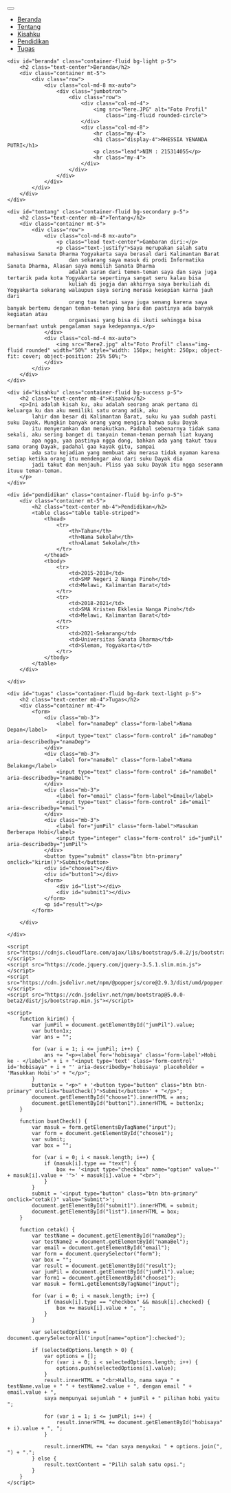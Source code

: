 <!DOCTYPE html>
<html>

<head>
    <titleNavbar dengan Bootstrap 5</title>
    <link rel="stylesheet" href="https://cdnjs.cloudflare.com/ajax/libs/bootstrap/5.0.2/css/bootstrap.min.css">
    <link rel="stylesheet" href="https://maxcdn.bootstrapcdn.com/bootstrap/4.5.2/css/bootstrap.min.css">
</head>

<body data-bs-spy="scroll" data-bs-target="#navbarNav" data-bs-offset="100">
    <nav class="navbar navbar-expand-lg navbar-light bg-light fixed-top">
        <div class="container-fluid">
            <button class="navbar-toggler" type="button" data-bs-toggle="collapse" data-bs-target="#navbarNav">
                <span class="navbar-toggler-icon"></span>
            </button>
            <div class="collapse navbar-collapse" id="navbarNav">
                <ul class="navbar-nav ms-auto">
                    <li class="nav-item">
                        <a class="nav-link active" href="#beranda">Beranda</a>
                    </li>
                    <li class="nav-item">
                        <a class="nav-link" href="#tentang">Tentang</a>
                    </li>
                    <li class="nav-item">
                        <a class="nav-link" href="#kisahku">Kisahku</a>
                    </li>
                    <li class="nav-item">
                        <a class="nav-link" href="#pendidikan">Pendidikan</a>
                    </li>
                    <li class="nav-item">
                        <a class="nav-link" href="#tugas">Tugas</a>
                    </li>
                </ul>
            </div>
        </div>
    </nav>

    <div id="beranda" class="container-fluid bg-light p-5">
        <h2 class="text-center">Beranda</h2>
        <div class="container mt-5">
            <div class="row">
                <div class="col-md-8 mx-auto">
                    <div class="jumbotron">
                        <div class="row">
                            <div class="col-md-4">
                                <img src="Rere.JPG" alt="Foto Profil"
                                    class="img-fluid rounded-circle">
                            </div>
                            <div class="col-md-8">
                                <hr class="my-4">
                                <h1 class="display-4">RHESSIA YENANDA PUTRI</h1>
                                <p class="lead">NIM : 215314055</p>
                                <hr class="my-4">
                            </div>
                        </div>
                    </div>
                </div>
            </div>
        </div>
    </div>

    <div id="tentang" class="container-fluid bg-secondary p-5">
        <h2 class="text-center mb-4">Tentang</h2>
        <div class="container mt-5">
            <div class="row">
                <div class="col-md-8 mx-auto">
                    <p class="lead text-center">Gambaran diri:</p>
                    <p class="text-justify">Saya merupakan salah satu mahasiswa Sanata Dharma Yogyakarta saya berasal dari Kalimantan Barat
                        dan sekarang saya masuk di prodi Informatika Sanata Dharma, Alasan saya memilih Sanata Dharma 
                        adalah saran dari temen-teman saya dan saya juga tertarik pada kota Yogyakarta sepertinya sangat seru kalau bisa
                        kuliah di jogja dan akhirnya saya berkuliah di Yogyakarta sekarang walaupun saya sering merasa kesepian karna jauh dari 
                        orang tua tetapi saya juga senang karena saya banyak bertemu dengan teman-teman yang baru dan pastinya ada banyak kegiatan atau 
                        organisasi yang bisa di ikuti sehingga bisa bermanfaat untuk pengalaman saya kedepannya.</p>
                </div>
                <div class="col-md-4 mx-auto">
                    <img src="Rere2.jpg" alt="Foto Profil" class="img-fluid rounded" width="50%" style="width: 150px; height: 250px; object-fit: cover; object-position: 25% 50%;">
                </div>
            </div>
        </div>
    </div>

    <div id="kisahku" class="container-fluid bg-success p-5">
        <h2 class="text-center mb-4">Kisahku</h2>
        <p>Ini adalah kisah ku, aku adalah seorang anak pertama di keluarga ku dan aku memiliki satu orang adik, aku 
            lahir dan besar di Kalimantan Barat, suku ku yaa sudah pasti suku Dayak. Mungkin banyak orang yang mengira bahwa suku Dayak
            itu menyeramkan dan menakutkan. Padahal sebenarnya tidak sama sekali, aku sering banget di tanyain teman-teman pernah liat kuyang 
            apa ngga, yaa pastinya ngga dong, bahkan ada yang takut tauu sama orang Dayak, padahal gaa kayak gitu, sampai 
            ada satu kejadian yang membuat aku merasa tidak nyaman karena setiap ketika orang itu mendengar aku dari suku Dayak dia 
            jadi takut dan menjauh. Pliss yaa suku Dayak itu ngga seseramm ituuu teman-teman.
        </p>
    </div>

    <div id="pendidikan" class="container-fluid bg-info p-5">
        <div class="container mt-5">
            <h2 class="text-center mb-4">Pendidikan</h2>
            <table class="table table-striped">
                <thead>
                    <tr>
                        <th>Tahun</th>
                        <th>Nama Sekolah</th>
                        <th>Alamat Sekolah</th>
                    </tr>
                </thead>
                <tbody>
                    <tr>
                        <td>2015-2018</td>
                        <td>SMP Negeri 2 Nanga Pinoh</td>
                        <td>Melawi, Kalimantan Barat</td>
                    </tr>
                    <tr>
                        <td>2018-2021</td>
                        <td>SMA Kristen Ekklesia Nanga Pinoh</td>
                        <td>Melawi, Kalimantan Barat</td>
                    </tr>
                    <tr>
                        <td>2021-Sekarang</td>
                        <td>Universitas Sanata Dharma</td>
                        <td>Sleman, Yogyakarta</td>
                    </tr>
                </tbody>
            </table>
        </div>

    </div>

    <div id="tugas" class="container-fluid bg-dark text-light p-5">
        <h2 class="text-center mb-4">Tugas</h2>
        <div class="container mt-4">
            <form>
                <div class="mb-3">
                    <label for="namaDep" class="form-label">Nama Depan</label>
                    <input type="text" class="form-control" id="namaDep" aria-describedby="namaDep">
                </div>
                <div class="mb-3">
                    <label for="namaBel" class="form-label">Nama Belakang</label>
                    <input type="text" class="form-control" id="namaBel" aria-describedby="namaBel">
                </div>
                <div class="mb-3">
                    <label for="email" class="form-label">Email</label>
                    <input type="text" class="form-control" id="email" aria-describedby="email">
                </div>
                <div class="mb-3">
                    <label for="jumPil" class="form-label">Masukan Berberapa Hobi</label>
                    <input type="integer" class="form-control" id="jumPil" aria-describedby="jumPil">
                </div>
                <button type="submit" class="btn btn-primary" onclick="kirim()">Submit</button>
                <div id="choose1"></div>
                <div id="button1"></div>
                <form>
                    <div id="list"></div>
                    <div id="submit1"></div>
                </form>
                <p id="result"></p>
            </form>

        </div>

    </div>

    <script src="https://cdnjs.cloudflare.com/ajax/libs/bootstrap/5.0.2/js/bootstrap.bundle.min.js"></script>
    <script src="https://code.jquery.com/jquery-3.5.1.slim.min.js"></script>
    <script src="https://cdn.jsdelivr.net/npm/@popperjs/core@2.9.3/dist/umd/popper.min.js"></script>
    <script src="https://cdn.jsdelivr.net/npm/bootstrap@5.0.0-beta2/dist/js/bootstrap.min.js"></script>

    <script>
        function kirim() {
            var jumPil = document.getElementById("jumPil").value;
            var button1x;
            var ans = "";

            for (var i = 1; i <= jumPil; i++) {
                ans += "<p><label for='hobisaya' class='form-label'>Hobi ke - </label>" + i + "<input type='text' class='form-control' id='hobisaya" + i + "' aria-describedby='hobisaya' placeholder = 'Masukkan Hobi'>" + "</p>";
            }
            button1x = "<p>" + '<button type="button" class="btn btn-primary" onclick="buatCheck()">Submit</button>' + "</p>";
            document.getElementById("choose1").innerHTML = ans;
            document.getElementById("button1").innerHTML = button1x;
        }

        function buatCheck() {
            var masuk = form.getElementsByTagName("input");
            var form = document.getElementById("choose1");
            var submit;
            var box = "";

            for (var i = 0; i < masuk.length; i++) {
                if (masuk[i].type == "text") {
                    box += '<input type="checkbox" name="option" value="' + masuk[i].value + '">' + masuk[i].value + "<br>";
                }
            }
            submit = '<input type="button" class="btn btn-primary" onclick="cetak()" value="Submit">';
            document.getElementById("submit1").innerHTML = submit;
            document.getElementById("list").innerHTML = box;
        }

        function cetak() {
            var testName = document.getElementById("namaDep");
            var testName2 = document.getElementById("namaBel");
            var email = document.getElementById("email");
            var form = document.querySelector("form");
            var box = "";
            var result = document.getElementById("result");
            var jumPil = document.getElementById("jumPil").value;
            var form1 = document.getElementById("choose1");
            var masuk = form1.getElementsByTagName("input");

            for (var i = 0; i < masuk.length; i++) {
                if (masuk[i].type == "checkbox" && masuk[i].checked) {
                    box += masuk[i].value + ", ";
                }
            }

            var selectedOptions = document.querySelectorAll('input[name="option"]:checked');

            if (selectedOptions.length > 0) {
                var options = [];
                for (var i = 0; i < selectedOptions.length; i++) {
                    options.push(selectedOptions[i].value);
                }
                result.innerHTML = "<br>Hallo, nama saya " + testName.value + " " + testName2.value + ", dengan email " + email.value + ", 
                saya mempunyai sejumlah " + jumPil + " pilihan hobi yaitu ";

                for (var i = 1; i <= jumPil; i++) {
                    result.innerHTML += document.getElementById("hobisaya" + i).value + ", ";
                }

                result.innerHTML += "dan saya menyukai " + options.join(", ") + ".";
            } else {
                result.textContent = "Pilih salah satu opsi.";
            }
        }
    </script>
</body>

</html>
